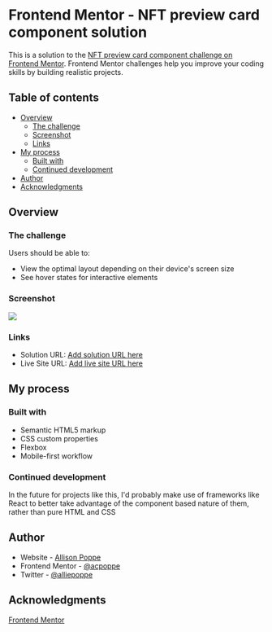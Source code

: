 # Frontend Mentor - NFT preview card component solution

This is a solution to the [NFT preview card component challenge on Frontend Mentor](https://www.frontendmentor.io/challenges/nft-preview-card-component-SbdUL_w0U). Frontend Mentor challenges help you improve your coding skills by building realistic projects. 

## Table of contents

- [Overview](#overview)
  - [The challenge](#the-challenge)
  - [Screenshot](#screenshot)
  - [Links](#links)
- [My process](#my-process)
  - [Built with](#built-with)
  - [Continued development](#continued-development)
- [Author](#author)
- [Acknowledgments](#acknowledgments)

## Overview

### The challenge

Users should be able to:

- View the optimal layout depending on their device's screen size
- See hover states for interactive elements

### Screenshot

![](./screenshot.jpg)

### Links

- Solution URL: [Add solution URL here](https://your-solution-url.com)
- Live Site URL: [Add live site URL here](https://your-live-site-url.com)

## My process

### Built with

- Semantic HTML5 markup
- CSS custom properties
- Flexbox
- Mobile-first workflow

### Continued development

In the future for projects like this, I'd probably make use of frameworks like React to better take advantage of the component based nature of them, rather than pure HTML and CSS

## Author

- Website - [Allison Poppe](https://allisonpoppe.com)
- Frontend Mentor - [@acpoppe](https://www.frontendmentor.io/profile/acpoppe)
- Twitter - [@alliepoppe](https://www.twitter.com/alliepoppe)

## Acknowledgments

[Frontend Mentor](https://www.frontendmentor.io)
